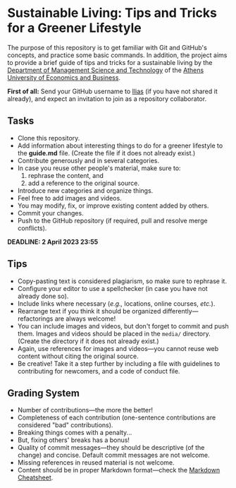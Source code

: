 # Sustainable Living: Tips and Tricks for a Greener Lifestyle

The purpose of this repository is to get familiar with Git and GitHub's concepts, and practice some basic commands. In addition, the project aims to provide a brief guide of tips and tricks for a sustainable living by the [Department of Management Science and Technology](https://www.dept.aueb.gr/en/dmst) of the [Athens University of Economics and Business](https://aueb.gr/en).

**First of all:** Send your GitHub username to [Ilias](mailto:ilbalampan@aueb.gr) (if you have not shared it already), and expect an invitation to join as a repository collaborator.

## Tasks

- Clone this repository.
- Add information about interesting things to do for a greener lifestyle to the **guide.md** file. (Create the file if it does not already exist.)
- Contribute generously and in several categories.
- In case you reuse other people's material, make sure to:
  1. rephrase the content, and
  2. add a reference to the original source.
- Introduce new categories and organize things.
- Feel free to add images and videos.
- You may modify, fix, or improve existing content added by others.
- Commit your changes.
- Push to the GitHub repository (if required, pull and resolve merge conflicts).

**DEADLINE: 2 April 2023 23:55**

## Tips
- Copy-pasting text is considered plagiarism, so make sure to rephrase it.
- Configure your editor to use a spellchecker (in case you have not already done so).
- Include links where necessary (*e.g.,* locations, online courses, *etc.*).
- Rearrange text if you think it should be organized differently&mdash;refactorings are always welcome!
- You can include images and videos, but don't forget to commit and push them. Images and videos should be placed in the ```media/``` directory. (Create the directory if it does not already exist.)
- Again, use references for images and videos&mdash;you cannot reuse web content without citing the original source.
- Be creative! Take it a step further by including a file with guidelines to contributing for newcomers, and a code of conduct file.

## Grading System
- Number of contributions&mdash;the more the better!
- Completeness of each contribution (one-sentence contributions are considered "bad" contributions).
- Breaking things comes with a penalty...
- But, fixing others' breaks has a bonus!
- Quality of commit messages&mdash;they should be descriptive (of the change) and concise. Default commit messages are not welcome.
- Missing references in reused material is not welcome.
- Content should be in proper Markdown format&mdash;check the [Markdown Cheatsheet](https://github.com/adam-p/markdown-here/wiki/Markdown-Cheatsheet).
